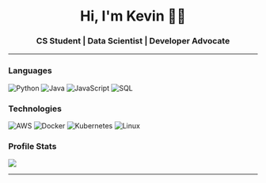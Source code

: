 <h1 align="center"> Hi, I'm Kevin 👨‍💻 </h1>

<h3 align="center">  CS Student | Data Scientist | Developer Advocate </h3>

---------------------------------------------------------------------------------------------------------------------------------------------------------------------------------
### Languages

![Python](https://img.shields.io/badge/-Python-000?&logo=python)
![Java](https://img.shields.io/badge/-Java-000?&logo=Java&logoColor=007396)
![JavaScript](https://img.shields.io/badge/-JavaScript-000?&logo=JavaScript&logoColor=ddc508)
![SQL](https://img.shields.io/badge/-SQL-000?&logo=MySQL&logoColor=4479A1)

### Technologies

![AWS](https://img.shields.io/badge/-AWS-000?&logo=Amazon-AWS&logoColor=FF9900)
![Docker](https://img.shields.io/badge/-Docker-000?&logo=Docker)
![Kubernetes](https://img.shields.io/badge/-Kubernetes-000?&logo=Kubernetes)
![Linux](https://img.shields.io/badge/-Linux-000?&logo=Linux&logoColor=FCC624)

### Profile Stats

<p align="left">
  
  <img src="https://github-readme-stats.vercel.app/api?username=itskevinwang&hide=stars&show_icons=true&theme=calm&line_height=32">

-------------------------------------------------------------------------------------------------------------------------------------------------------------------------------
